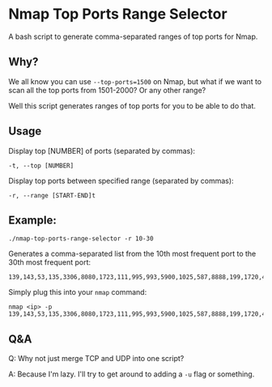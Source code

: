 # Nmap Top Ports Range Selector

A bash script to generate comma-separated ranges of top ports for Nmap.

## Why?

We all know you can use `--top-ports=1500` on Nmap, but what if we want to scan all the top ports from 1501-2000? Or any other range?

Well this script generates ranges of top ports for you to be able to do that.

## Usage

Display top [NUMBER] of ports (separated by commas):
    
    -t, --top [NUMBER]

Display top ports between specified range (separated by commas):

    -r, --range [START-END]t

## Example:

    ./nmap-top-ports-range-selector -r 10-30

Generates a comma-separated list from the 10th most frequent port to the 30th most frequent port:

    139,143,53,135,3306,8080,1723,111,995,993,5900,1025,587,8888,199,1720,465,548,113,81,6001

Simply plug this into your `nmap` command:

    nmap <ip> -p 139,143,53,135,3306,8080,1723,111,995,993,5900,1025,587,8888,199,1720,465,548,113,81,6001

## Q&A

Q: Why not just merge TCP and UDP into one script?

A: Because I'm lazy. I'll try to get around to adding a `-u` flag or something.
